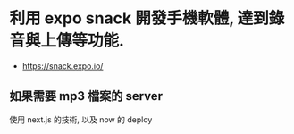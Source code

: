 # 利用 expo snack 開發手機軟體, 達到錄音與上傳等功能.

* https://snack.expo.io/

## 如果需要 mp3 檔案的 server

使用 next.js 的技術, 以及 now 的 deploy

